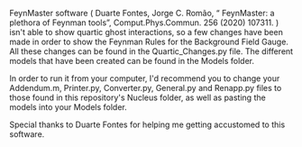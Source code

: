 FeynMaster software ( Duarte Fontes, Jorge C. Romão, “ FeynMaster: a plethora of Feynman tools”, Comput.Phys.Commun. 256 (2020) 107311. ) isn't able to show quartic ghost interactions, so a few changes have been made in order to show the Feynman Rules for the Background Field Gauge. All these changes can be found in the Quartic_Changes.py file. The different models that have been created can be found in the Models folder.


In order to run it from your computer, I'd recommend you to change your Addendum.m, Printer.py, Converter.py, General.py and Renapp.py files to those found in this repository's Nucleus folder, as well as pasting the models into your Models folder.

Special thanks to Duarte Fontes for helping me getting accustomed to this software.
